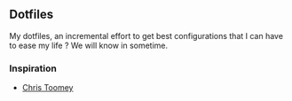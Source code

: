 ##  Dotfiles

My dotfiles, an incremental effort to get best configurations that I can have to ease my life ? We will know in sometime.

### Inspiration

- [Chris Toomey](https://github.com/christoomey/dotfiles)

